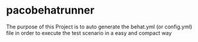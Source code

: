 # pacobehatrunner

The purpose of this Project is to auto generate the behat.yml (or config.yml) file in order to execute the test scenario
in a easy and compact way
